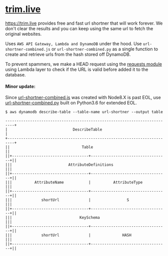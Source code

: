 # [trim.live](https://trim.live/)

https://trim.live provides free and fast url shortner that will work forever. We don't clear the results and you can keep using the same url to fetch the original websites.

Uses ```AWS API Gateway, Lambda and DynamoDB``` under the hood. Use ```url-shortner-combined.js``` or ```url-shortner-combined.py``` as a single function to create and retrieve urls from the hash stored off DynamoDB.

To prevent spammers, we make a HEAD request using the [requests module](https://github.com/shreyasgaonkar/aws-lambda-code-samples/tree/master/lambda-layer) using Lambda layer to check if the URL is valid before added it to the database.

#### Minor update:
Since [url-shortner-combined.js](url-shortner-combined.js) was created with Node8.X is past EOL, use [url-shortner-combined.py](url-shortner-combined.py) built on Python3.6 for extended EOL.

```console
$ aws dynamodb describe-table --table-name url-shortner --output table
```
```
--------------------------------------------------------------------------+
|                             DescribeTable                               |
+-------------------------------------------------------------------------+
||                                Table                                  ||
||+----------------------------------+----------------------------------+||
|||                         AttributeDefinitions                        |||
||+----------------------------------+----------------------------------+||
|||          AttributeName           |          AttributeType           |||
||+----------------------------------+----------------------------------+||
|||             shortUrl             |                S                 |||
||+----------------------------------+----------------------------------+||
|||                              KeySchema                              |||
||+----------------------------------+----------------------------------+||
|||             shortUrl             |              HASH                |||
||+----------------------------------+----------------------------------+||
```
